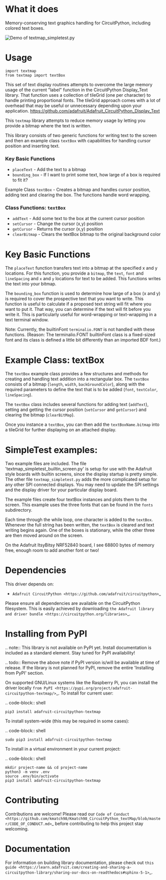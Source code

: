 

# What it does
Memory-conserving text graphics handling for CircuitPython, including colored text boxes.

![Demo of textmap_simpletest.py](examples/textmap_simpletest.gif)

# Usage

    import textmap
    from textmap import textBox

This set of text display routines attempts to overcome the large memory usage of the current "label" function in the CircuitPython Display_Text library.  That function uses a collection of tileGrid (one per character) to handle printing proportional fonts.  The tileGrid approach comes with a lot of overhead that may be useful or unnecessary depending upon your application.
https://github.com/adafruit/Adafruit_CircuitPython_Display_Text

This `textmap` library attempts to reduce memory usage by letting you provide a bitmap where the text is written.

This library consists of two generic functions for writing text to the screen and then an example class `textBox` with capabilities for handling cursor position and inserting text.

### Key Basic Functions
- `placeText` - Add the text to a bitmap
- `bounding_box` - If I want to print some text, how large of a box is required to fit it?


Example Class `textBox` - Creates a bitmap and handles cursor position, adding text and clearing the box. The functions handle word wrapping.

### Class Functions: `textBox` 
- `addText` - Add some text to the box at the current cursor position
- `setCursor` - Change the cursor (x,y) position
- `getCursor` - Returns the cursor (x,y) position
- `clearBitmap` - Clears the textBox bitmap to the original background color


# Key Basic Functions
The `placeText` function transfers text into a bitmap at the specified x and y locations.  For this function, you provide a `bitmap`, the `text`, `font` and `lineSpacing` and `x` and `y` locations for text to be added.  This functions writes the text into your bitmap.

The `bounding_box` function is used to determine how large of a box (x and y) is required to cover the prospective text that you want to write.  This function is useful to calculate if a proposed text string will fit where you want to put it.  That way, you can determine if the text will fit before you write it.  This is particularly useful for word-wrapping or text-wrapping in a text terminal window.

Note: Currently, the builtinFont `terminalio.FONT` is not handled with these functions.  (Reason: The terminalio.FONT builtinFont class is a fixed-sized font and its class is defined a little bit differently than an imported BDF font.)

# Example Class: textBox

The `textBox` example class provides a few structures and methods for creating and handling text addition into a rectangular box.  The `textBox` consists of a bitmap (`length`, `width`, `backGroundColor`), along with the required parameters to define the text that is to be added 
(`font`, `textColor`, `lineSpacing`).

The `textBox` class includes several functions for adding text (`addText`), setting and getting the cursor position (`setCursor` and `getCursor`) and clearing the bitmap (`clearBitMap`).

Once you instance a `textBox`, you can then add the `textBoxName.bitmap` into a tileGrid for further displaying on an attached display.

# SimpleTest examples:

Two example files are included.  The file 'textmap_simpletest_builtin_screen.py' is setup for use with the Adafruit style boards with builtin screens, since the display startup is pretty simple.  The other file `textmap_simpletest.py` adds the more complicated setup for any other SPI connected displays.  You may need to update the SPI settings and the display driver for your particular display board.

The example files create four textBox instances and plots them to the screen. This example uses the three fonts that can be found in the `fonts` subdirectory.

Each time through the while loop, one character is added to the `textBox`.  Whenever the full string has been written, the `textBox` is cleared and text writing begins again.  One of the boxes is stationary, while the other three are then moved around on the screen. 

On the Adafruit ItsyBitsy NRF52840 board, I see 68800 bytes of memory free, enough room to add another font or two!

Dependencies
=============
This driver depends on:

* `Adafruit CircuitPython <https://github.com/adafruit/circuitpython>`_

Please ensure all dependencies are available on the CircuitPython filesystem.
This is easily achieved by downloading
`the Adafruit library and driver bundle <https://circuitpython.org/libraries>`_.

Installing from PyPI
=====================
.. note:: This library is not available on PyPI yet. Install documentation is included
   as a standard element. Stay tuned for PyPI availability!

.. todo:: Remove the above note if PyPI version is/will be available at time of release.
   If the library is not planned for PyPI, remove the entire 'Installing from PyPI' section.

On supported GNU/Linux systems like the Raspberry Pi, you can install the driver locally `from
PyPI <https://pypi.org/project/adafruit-circuitpython-textmap/>`_. To install for current user:

.. code-block:: shell

    pip3 install adafruit-circuitpython-textmap

To install system-wide (this may be required in some cases):

.. code-block:: shell

    sudo pip3 install adafruit-circuitpython-textmap

To install in a virtual environment in your current project:

.. code-block:: shell

    mkdir project-name && cd project-name
    python3 -m venv .env
    source .env/bin/activate
    pip3 install adafruit-circuitpython-textmap

Contributing
============

Contributions are welcome! Please read our `Code of Conduct
<https://github.com/kmatch98/Kmatch98_CircuitPython_textMap/blob/master/CODE_OF_CONDUCT.md>`_
before contributing to help this project stay welcoming.

Documentation
=============

For information on building library documentation, please check out `this guide <https://learn.adafruit.com/creating-and-sharing-a-circuitpython-library/sharing-our-docs-on-readthedocs#sphinx-5-1>`_.
